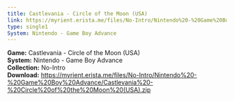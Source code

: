 ```yaml
---
title: Castlevania - Circle of the Moon (USA)
link: https://myrient.erista.me/files/No-Intro/Nintendo%20-%20Game%20Boy%20Advance/Castlevania%20-%20Circle%20of%20the%20Moon%20(USA).zip
type: single1
System: Nintendo - Game Boy Advance
---
```

<b>Game:</b> Castlevania - Circle of the Moon (USA)<br>
<b>System:</b> Nintendo - Game Boy Advance<br>
<b>Collection:</b> No-Intro<br>
<b>Download:</b> https://myrient.erista.me/files/No-Intro/Nintendo%20-%20Game%20Boy%20Advance/Castlevania%20-%20Circle%20of%20the%20Moon%20(USA).zip